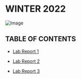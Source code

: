 # **WINTER 2022**

![Image](https://external-content.duckduckgo.com/iu/?u=http%3A%2F%2Fwallpapercave.com%2Fwp%2FYQ9Usfh.jpg&f=1&nofb=1)

## **TABLE OF CONTENTS**
* [Lab Report 1](https://ayoung001.github.io/cse15l-lab-reports/LAB-1/lab-report-1-week-2.html)

* [Lab Report 2](https://ayoung001.github.io/cse15l-lab-reports/LAB-2/lab-report-2-week-4.html)

* [Lab Report 3](https://ayoung001.github.io/cse15l-lab-reports/LAB-3/lab-report-3-week-6.html)
